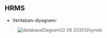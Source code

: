 
## HRMS 

+ Veritabanı diyagramı:

> ![databaseDiagram02 06 20201Zeyneb](https://user-images.githubusercontent.com/46132459/120398617-42732680-c343-11eb-9e48-ffbcf8b158ad.PNG)






